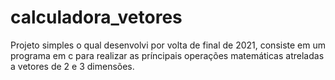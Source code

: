# calculadora_vetores

Projeto simples o qual desenvolvi por volta de final de 2021, consiste em um programa em c para realizar as príncipais operações matemáticas atreladas a vetores de 2 e 3 dimensões.